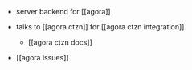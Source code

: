- server backend for [[agora]] 
- talks to [[agora ctzn]] for [[agora ctzn integration]]
	- [[agora ctzn docs]]

- [[agora issues]]